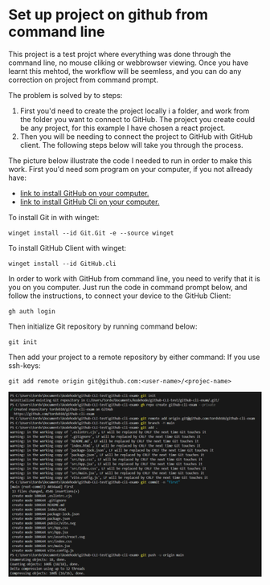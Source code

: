 # Set up project on github from command line

This project is a test projct where everything was done through the command line, no mouse cliking or webbrowser viewing. Once you have learnt this mehtod, the workflow will be seemless, and you can do any correction on project from command prompt.

The problem is solved by to steps: 

<ol>
    <li>
        First you'd need to create the project locally i a folder, and work from the folder you want to connect to GitHub. The project you create could be any project, for this example I have chosen a react project.
    </li>
    <li>
        Then you will be needing to connect the project to GitHub with GitHub client. The following steps below will take you through the process.
    </li>
</ol>


The picture below illustrate the code I needed to run in order to make this work. First you'd need som program on your computer, if you not allready have:
<ul>
    <li>
        <a href="https://git-scm.com/downloads">link to install GitHub on your computer.</a>
    </li>
    <li>
        <a href="https://cli.github.com/">link to install GitHub Cli on your computer.</a>
    </li>
</ul>


To install Git in with winget:
```
winget install --id Git.Git -e --source winget
```
To install GitHub Client with winget:
```
winget install --id GitHub.cli
```

In order to work with GitHub from command line, you need to verify that it is you on you computer.
Just run the code in command prompt below, and follow the instructions, to connect your device to the GitHub Client:

```
gh auth login
```

Then initialize Git repository by running command below:
```
git init
```

Then add your project to a remote repository by either command:
If you use ssh-keys:

```
git add remote origin git@github.com:<user-name>/<projec-name>
```


<img src="src/assets/image.png" alt="picture of code in command prompt"></img>

